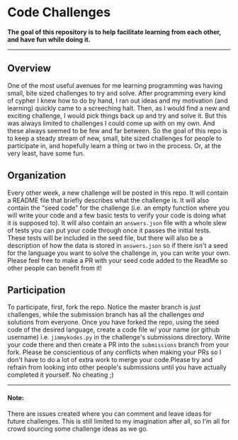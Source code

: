 # Code Challenges
**The goal of this repository is to help facilitate learning from each other, and have fun while doing it.**
___
## Overview
One of the most useful avenues for me learning programming was having small, bite sized
challenges to try and solve. After programming every kind of cypher I knew how to do by hand,
I ran out ideas and my motivation (and learning) quickly came to a screeching halt. Then,
as I would find a new and exciting challenge, I would pick things back up and try and solve
it. But this was always limited to challenges I could come up with on my own. And these always
seemed to be few and far between. So the goal of this repo is to keep a steady stream of new,
small, bite sized challenges for people to participate in, and hopefully learn a thing or two
in the process. Or, at the very least, have some fun.

## Organization
Every other week, a new challenge will be posted in this repo. It will contain a README
file that briefly describes what the challenge is. It will also contain the "seed code" for
the challenge (i.e. an empty function where you will write your code and a few basic tests
to verify your code is doing what it is supposed to). It will also contain an `answers.json`
file with a whole slew of tests you can put your code through once it passes the initial tests.
These tests will be included in the seed file, but there will also be a description of how the
data is stored in `answers.json` so if there isn't a seed for the language you want to solve the
challenge in, you can write your own. Please feel free to make a PR with your seed code added to
the ReadMe so other people can benefit from it!

## Participation
To participate, first, fork the repo. Notice the master branch is _just_ challenges, while the 
submission branch has all the challenges _and_ solutions from everyone. Once you have forked the
repo, using the seed code of the desired language, create a code file w/ your name (or github username)
i.e. `jimmykodes.py` in the challenge's submissions directory. Write your code there and then create a
PR into the `submissions` branch from your fork. Please be conscientious of any conflicts when making
your PRs so I don't have to do a lot of extra work to merge your code.Please try and refrain from
looking into other people's submissions until you have actually completed it yourself. No cheating ;)
___
#### Note:
There are issues created where you can comment and leave ideas for future challenges. This is still
limited to my imagination after all, so I'm all for crowd sourcing some challenge ideas as we go.
